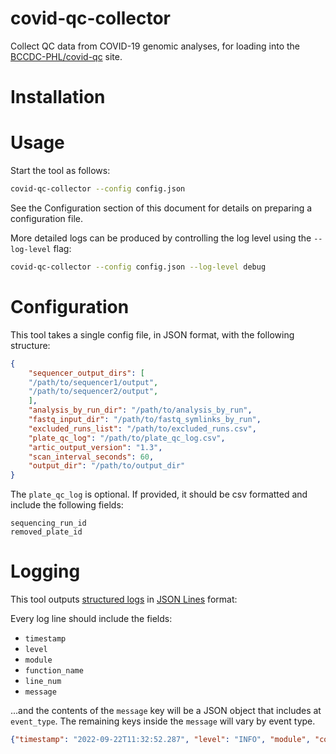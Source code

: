 # covid-qc-collector
Collect QC data from COVID-19 genomic analyses, for loading into the [BCCDC-PHL/covid-qc](https://github.com/BCCDC-PHL/covid-qc) site.

# Installation

# Usage
Start the tool as follows:

```bash
covid-qc-collector --config config.json
```

See the Configuration section of this document for details on preparing a configuration file.

More detailed logs can be produced by controlling the log level using the `--log-level` flag:

```bash
covid-qc-collector --config config.json --log-level debug
```

# Configuration
This tool takes a single config file, in JSON format, with the following structure:

```json
{
    "sequencer_output_dirs": [
	"/path/to/sequencer1/output",
	"/path/to/sequencer2/output",
    ],
    "analysis_by_run_dir": "/path/to/analysis_by_run",
    "fastq_input_dir": "/path/to/fastq_symlinks_by_run",
    "excluded_runs_list": "/path/to/excluded_runs.csv",
    "plate_qc_log": "/path/to/plate_qc_log.csv",
    "artic_output_version": "1.3",
    "scan_interval_seconds": 60,
    "output_dir": "/path/to/output_dir"
}
```

The `plate_qc_log` is optional. If provided, it should be csv formatted and include the following fields:

```
sequencing_run_id
removed_plate_id
```

# Logging
This tool outputs [structured logs](https://www.honeycomb.io/blog/structured-logging-and-your-team/) in [JSON Lines](https://jsonlines.org/) format:

Every log line should include the fields:

- `timestamp`
- `level`
- `module`
- `function_name`
- `line_num`
- `message`

...and the contents of the `message` key will be a JSON object that includes at `event_type`. The remaining keys inside the `message` will vary by event type.

```json
{"timestamp": "2022-09-22T11:32:52.287", "level": "INFO", "module", "core", "function_name": "scan", "line_num", 56, "message": {"event_type": "scan_start"}}
```
